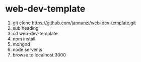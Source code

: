 # web-dev-template

1. git clone https://github.com/jannunzi/web-dev-template.git
  1. sub heading
1. cd web-dev-template
1. npm install
1. mongod
1. node server.js
1. browse to localhost:3000
